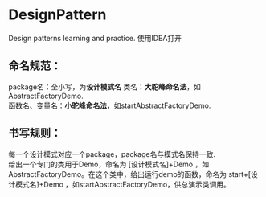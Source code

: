 # DesignPattern
Design patterns learning and practice.
使用IDEA打开
## 命名规范：
package名：全小写，为**设计模式名**
类名：**大驼峰命名法**，如AbstractFactoryDemo.  
函数名、变量名：**小驼峰命名法**，如startAbstractFactoryDemo.
## 书写规则：
每一个设计模式对应一个package，package名与模式名保持一致.  
给出一个专门的类用于Demo，命名为 [设计模式名]+Demo ，如AbstractFactoryDemo。在这个类中，给出运行demo的函数，命名为 start+[设计模式名]+Demo ，如startAbstractFactoryDemo，供总演示类调用。
